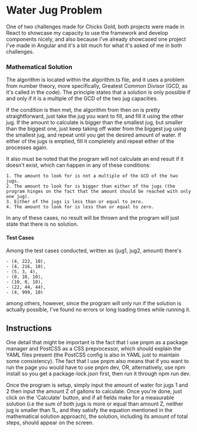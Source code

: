 # Water Jug Problem  

One of two challenges made for Chicks Gold, both projects were made in React to showcase my capacity to use the framework and develop components nicely, and also because I've already showcased one project I've made in Angular and it's a bit much for what it's asked of me in both challenges.  

### Mathematical Solution  

The algorithm is located within the algorithm.ts file, and it uses a problem from number theory, more specifically, Greatest Common Divisor (GCD, as it's called in the code). The principle states that a solution is only possible if and only if it is a multiple of the GCD of the two jug capacities.  

If the condition is then met, the algorithm from then on is pretty straightforward, just take the jug you want to fill, and fill it using the other jug. If the amount to calculate is bigger than the smallest jug, but smaller than the biggest one, just keep taking off water from the biggest jug using the smallest jug, and repeat until you get the desired amount of water. If either of the jugs is emptied, fill it completely and repeat either of the processes again.  

It also must be noted that the program will not calculate an end result if it doesn't exist, which can happen in any of these conditions:  

    1. The amount to look for is not a multiple of the GCD of the two jugs.  
    2. The amount to look for is bigger than either of the jugs (the program hinges on the fact that the amount should be reached with only one jug).  
    3. Either of the jugs is less than or equal to zero.  
    4. The amount to look for is less than or equal to zero.  

In any of these cases, no result will be thrown and the program will just state that there is no solution.   

#### Test Cases  

Among the test cases conducted, written as (jug1, jug2, amount) there's   

    - (4, 222, 10),
    - (4, 216, 10),
    - (5, 3, 4),
    - (0, 10, 10),
    - (10, 0, 10),
    - (22, 44, 44),
    - (4, 999, 10)

among others, however, since the program will only run if the solution is actually possible, I've found no errors or long loading times while running it.

## Instructions  

One detail that might be important is the fact that I use pnpm as a package manager and PostCSS as a CSS preprocessor, which should explain the YAML files present (the PostCSS config is also in YAML just to maintain some consistency). The fact that I use pnpm also means that if you want to run the page you would have to use pnpm dev, OR, alternatively, use npm install so you get a package-lock.json first, then run it through npm run dev.  

Once the program is setup, simply input the amount of water for jugs 1 and 2 then input the amount Z of gallons to calculate. Once you're done, just click on the 'Calculate' button, and if all fields make for a measurable solution (i.e the sum of both jugs is more or equal than amount Z, neither jug is smaller than 1L, and they satisfy the equation mentioned in the mathematical solution approach), the solution, including its amount of total steps, should appear on the screen.  
